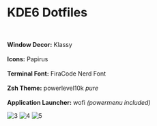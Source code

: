 # KDE6 Dotfiles
<br>

**Window Decor:** Klassy <br>  
**Icons:** Papirus <br>  
**Terminal Font:** FiraCode Nerd Font <br>  
**Zsh Theme:** powerlevel10k *pure* <br>  
**Application Launcher:** wofi *(powermenu included)* <br>

![3](https://github.com/user-attachments/assets/66bfb803-be02-461a-83b6-f756d4904793)
![4](https://github.com/user-attachments/assets/d84eae5e-ba34-4f9c-8b83-f6fe4994c2ce)
![5](https://github.com/user-attachments/assets/7f75d584-f836-4739-8d71-2ade8746d764)
